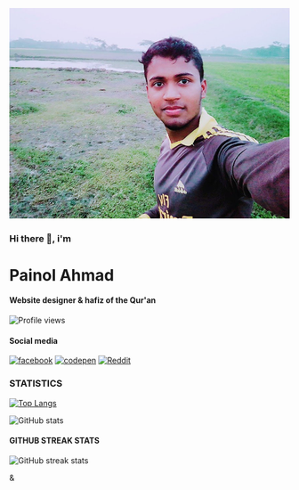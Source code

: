 ![I'm website designer & hafiz of the Qur'an](p1.jpg)
### __Hi there 👋, i'm__
# **Painol Ahmad**
#### Website designer & hafiz of the Qur'an

![Profile views](https://gpvc.arturio.dev/PainolAhmad)
#### Social media 
[<img src='https://cdn.jsdelivr.net/npm/simple-icons@3.0.1/icons/facebook.svg' alt='facebook' height='40'>](https://www.facebook.com/Painolahmed)  [<img src='https://cdn.jsdelivr.net/npm/simple-icons@3.0.1/icons/codepen.svg' alt='codepen' height='40'>](https://codepen.io/painolahmad)  [<img src='https://cdn.jsdelivr.net/npm/simple-icons@3.0.1/icons/reddit.svg' alt='Reddit' height='40'>](https://www.reddit.com/user/painolahmad)

### STATISTICS
[![Top Langs](https://github-readme-stats.vercel.app/api/top-langs/?username=PainolAhmad&theme=cobalt)](https://github.com/anuraghazra/github-readme-stats)

![GitHub stats](https://github-readme-stats.vercel.app/api?username=PainolAhmad&theme=cobalt&show_icons=true)
#### GITHUB STREAK STATS 
![GitHub streak stats](https://github-readme-streak-stats.herokuapp.com/?user=PainolAhmad&theme=cobalt)



&
